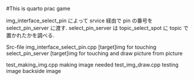 #This is quarto prac game

img_interface_select_pin によって srvice 経由で pin の番号を select_pin_server に渡す.
select_pin_server は topic_select_spot に topic で 置かれたかを調べる.

Src-file
img_interface_select_pin.cpp
  [target]img for touching 
select_pin_server
  [target]img for touching and draw picture from picture

test_making_img.cpp
  making image needed
test_img_draw.cpp
  testing image backside image

